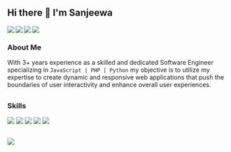 ## Hi there 👋 I'm Sanjeewa

<img  align="left" src="https://img.shields.io/badge/javascript-%23323330.svg?style=for-the-badge&logo=javascript&logoColor=%23F7DF1E" />
<img align="left"  src="https://img.shields.io/badge/typescript-%23007ACC.svg?style=for-the-badge&logo=typescript&logoColor=white" />
<img align="left" src="https://img.shields.io/badge/php-%23777BB4.svg?style=for-the-badge&logo=php&logoColor=white" />
<img src="https://img.shields.io/badge/python-3670A0?style=for-the-badge&logo=python&logoColor=ffdd54" />

### About Me

With 3+ years experience as a skilled and dedicated Software Engineer specializing in ``JavaScript | PHP | Python`` my objective is to utilize my expertise to create dynamic and responsive web applications that push the boundaries of user interactivity and enhance overall user experiences. 

##

### Skills

<div >
  
   <img  src="https://skillicons.dev/icons?i=js,ts,php,py" />
   <img  src="https://skillicons.dev/icons?i=html,css,react,nextjs,redux,nodejs" />
   <img  src="https://skillicons.dev/icons?i=mongodb,mysql" />
   <img  src="https://skillicons.dev/icons?i=git,github,githubactions,gitlab " />
   <img src="https://skillicons.dev/icons?i=aws,docker,linux,vim"/>
   
</div>

##

<img src="https://github-readme-stats.vercel.app/api?username=SRanuluge&show_icons=true&theme=tokyonight" />

